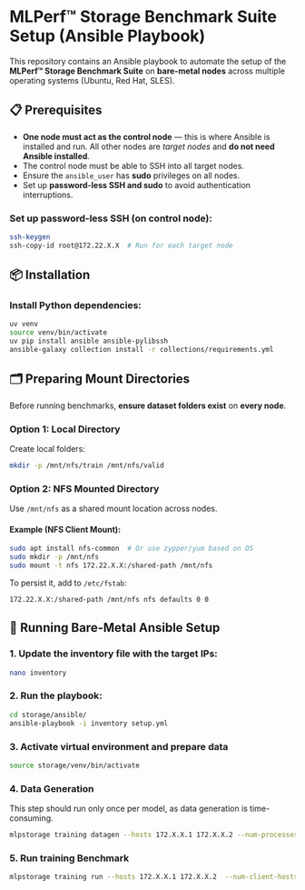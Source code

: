 # MLPerf™ Storage Benchmark Suite Setup (Ansible Playbook)

This repository contains an Ansible playbook to automate the setup of the **MLPerf™ Storage Benchmark Suite** on **bare-metal nodes** across multiple operating systems (Ubuntu, Red Hat, SLES).

## 📋 Prerequisites

- **One node must act as the control node** — this is where Ansible is installed and run.
  All other nodes are *target nodes* and **do not need Ansible installed**.
- The control node must be able to SSH into all target nodes.
- Ensure the `ansible_user` has **sudo** privileges on all nodes.
- Set up **password-less SSH and sudo** to avoid authentication interruptions.
  
### Set up password-less SSH (on control node):

```bash
ssh-keygen
ssh-copy-id root@172.22.X.X  # Run for each target node
```

## 📦 Installation

### Install Python dependencies:

```bash
uv venv 
source venv/bin/activate
uv pip install ansible ansible-pylibssh
ansible-galaxy collection install -r collections/requirements.yml
```

## 🗂️ Preparing Mount Directories

Before running benchmarks, **ensure dataset folders exist** on **every node**.

### Option 1: Local Directory

Create local folders:

```bash
mkdir -p /mnt/nfs/train /mnt/nfs/valid
```

### Option 2: NFS Mounted Directory

Use `/mnt/nfs` as a shared mount location across nodes.

#### Example (NFS Client Mount):

```bash
sudo apt install nfs-common  # Or use zypper/yum based on OS
sudo mkdir -p /mnt/nfs
sudo mount -t nfs 172.22.X.X:/shared-path /mnt/nfs
```

To persist it, add to `/etc/fstab`:

```bash
172.22.X.X:/shared-path /mnt/nfs nfs defaults 0 0
```

## 🚀 Running Bare-Metal Ansible Setup

### 1. Update the inventory file with the target IPs:

```bash
nano inventory
```

### 2. Run the playbook:

```bash
cd storage/ansible/
ansible-playbook -i inventory setup.yml
```

### 3. Activate virtual environment and prepare data

```bash
source storage/venv/bin/activate
```

### 4. Data Generation

This step should run only once per model, as data generation is time-consuming.

```bash
mlpstorage training datagen --hosts 172.X.X.1 172.X.X.2 --num-processes 8 --model cosmoflow --data-dir /mnt/nfs/data --results-dir /mnt/nfs/result --param dataset.num_files_train=100
```

### 5. Run training Benchmark

```bash
mlpstorage training run --hosts 172.X.X.1 172.X.X.2  --num-client-hosts 2 --client-host-memory-in-gb 64 --num-accelerators 8 --accelerator-type h100 --model cosmoflow --data-dir /mnt/nfs/data --results-dir /mnt/nfs/result --param dataset.num_files_train=100
```